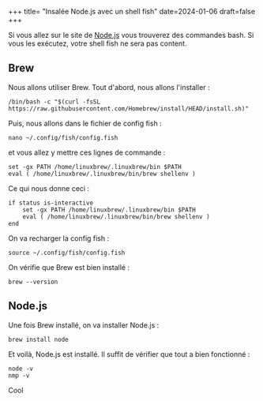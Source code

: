 +++
title= "Insalée Node.js avec un shell fish"
date=2024-01-06
draft=false
+++

Si vous allez sur le site de [Node.js](https://nodejs.org/fr/download/package-manager) vous trouverez des commandes bash. Si vous les exécutez, votre shell fish ne sera pas content.

## Brew

Nous allons utiliser Brew. Tout d'abord, nous allons l'installer :

```
/bin/bash -c "$(curl -fsSL https://raw.githubusercontent.com/Homebrew/install/HEAD/install.sh)"
```

Puis, nous allons dans le fichier de config fish :

```
nano ~/.config/fish/config.fish
``` 
et vous allez y mettre ces lignes de commande :
```
set -gx PATH /home/linuxbrew/.linuxbrew/bin $PATH
eval ( /home/linuxbrew/.linuxbrew/bin/brew shellenv )
```

Ce qui nous donne ceci :

```
if status is-interactive
    set -gx PATH /home/linuxbrew/.linuxbrew/bin $PATH
    eval ( /home/linuxbrew/.linuxbrew/bin/brew shellenv )
end
```
On va recharger la config fish :

```
source ~/.config/fish/config.fish
```
On vérifie que Brew est bien installé :

```
brew --version
```
## Node.js

Une fois Brew installé, on va installer Node.js :

```
brew install node
```

Et voilà, Node.js est installé. Il suffit de vérifier que tout a bien fonctionné :
```
node -v
nmp -v
```

Cool